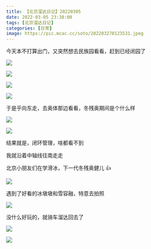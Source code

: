 ```yaml
---
title: 【北京溜达日记】20220305
date: 2022-03-05 23:38:00
tags: [北京溜达日记]
categories: [日常]
image: https://pic.mcac.cc/soto/202203270123531.jpeg
---
```


今天本不打算出门，又突然想去民族园看看，赶到已经闭园了

![](https://pic.mcac.cc/soto/202203270120896.jpeg)

![](https://pic.mcac.cc/soto/202203270121576.jpeg)

![](https://pic.mcac.cc/soto/202203270121003.jpeg)

![](https://pic.mcac.cc/soto/202203270122164.jpeg)

于是乎向东走，去奥体那边看看，冬残奥期间是个什么样

![](https://pic.mcac.cc/soto/202203270122199.jpeg)

![](https://pic.mcac.cc/soto/202203270122673.jpeg)

结果就是，闭环管理，啥都看不到

我就沿着中轴线往南走走

北京小朋友们在学滑冰，下一代冬残奥健儿 👍

![](https://pic.mcac.cc/soto/202203270122165.jpeg)

遇到了好看的冰墩墩和雪容融，特意去拍照

![](https://pic.mcac.cc/soto/202203270123531.jpeg)

没什么好玩的，就骑车溜达回去了

![](https://pic.mcac.cc/soto/202203270124273.jpeg)

![](https://pic.mcac.cc/soto/202203270124986.jpeg)
